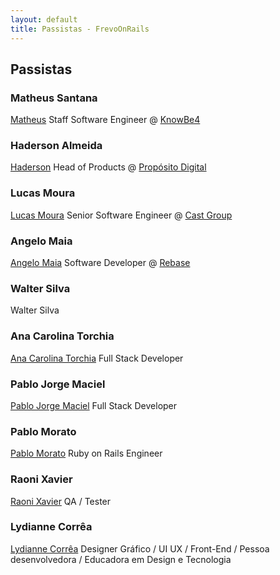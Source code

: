 ```yaml
---
layout: default
title: Passistas - FrevoOnRails
---
```


## Passistas

### Matheus Santana

[Matheus](https://embs.github.io) Staff Software Engineer @ [KnowBe4](https://www.knowbe4.com)

### Haderson Almeida

[Haderson](https://www.linkedin.com/in/haderson-almeida-5056b35b) Head of Products @ [Propósito Digital](https://www.linkedin.com/company/proposito-digital)

### Lucas Moura

[Lucas Moura](https://www.linkedin.com/in/lucas-santana-moura/) Senior Software Engineer @ [Cast Group](https://www.castgroup.com.br/pt-br/)

### Angelo Maia

[Angelo Maia](https://www.linkedin.com/in/angelo-jamil-maia/) Software Developer @ [Rebase](https://rebase.com.br)

### Walter Silva

Walter Silva

### Ana Carolina Torchia

[Ana Carolina Torchia](https://www.linkedin.com/in/ana-carolina-torchia/) Full Stack Developer

### Pablo Jorge Maciel

[Pablo Jorge Maciel](https://www.linkedin.com/in/pjmaciel/) Full Stack Developer

### Pablo Morato

[Pablo Morato](https://www.linkedin.com/in/pablomorato1/) Ruby on Rails Engineer

### Raoni Xavier

[Raoni Xavier](https://www.linkedin.com/in/raoni-xavier/) QA / Tester

### Lydianne Corrêa

[Lydianne Corrêa](https://www.linkedin.com/in/lydiannecorrea/) Designer Gráfico / UI UX / Front-End / Pessoa desenvolvedora / Educadora em Design e Tecnologia
